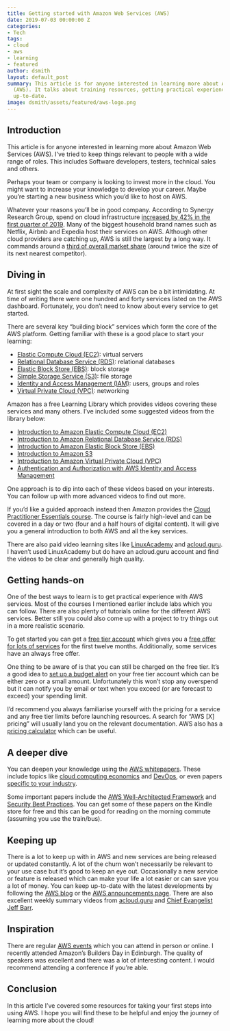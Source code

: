 ```yaml
---
title: Getting started with Amazon Web Services (AWS)
date: 2019-07-03 00:00:00 Z
categories:
- Tech
tags:
- cloud
- aws
- learning
- featured
author: dsmith
layout: default_post
summary: This article is for anyone interested in learning more about Amazon Web Services
  (AWS). It talks about training resources, getting practical experience and staying
  up-to-date.
image: dsmith/assets/featured/aws-logo.png
---
```


## Introduction
This article is for anyone interested in learning more about Amazon Web Services (AWS). I've tried to keep things relevant to people with a wide range of roles. This includes Software developers, testers, technical sales and others.

Perhaps your team or company is looking to invest more in the cloud. You might want to increase your knowledge to develop your career. Maybe you’re starting a new business which you’d like to host on AWS.

Whatever your reasons you’ll be in good company. According to Synergy Research Group, spend on cloud infrastructure [increased by 42% in the first quarter of 2019](https://www.srgresearch.com/articles/chasing-pack-gain-market-share-q1-amazon-maintains-clear-lead). Many of the biggest household brand names such as Netflix, Airbnb and Expedia host their services on AWS. Although other cloud providers are catching up, AWS is still the largest by a long way. It commands around a [third of overall market share](https://www.srgresearch.com/articles/chasing-pack-gain-market-share-q1-amazon-maintains-clear-lead) (around twice the size of its next nearest competitor).

## Diving in

At first sight the scale and complexity of AWS can be a bit intimidating. At time of writing there were one hundred and forty services listed on the AWS dashboard. Fortunately, you don’t need to know about every service to get started.

There are several key “building block” services which form the core of the AWS platform. Getting familiar with these is a good place to start your learning:

- [Elastic Compute Cloud (EC2)](https://www.aws.training/learningobject/video?id=16382): virtual servers
- [Relational Database Service (RDS)](https://aws.amazon.com/rds/): relational databases
- [Elastic Block Store (EBS)](https://aws.amazon.com/ebs/): block storage
- [Simple Storage Service (S3)](https://aws.amazon.com/s3/): file storage
- [Identity and Access Management (IAM)](https://aws.amazon.com/iam/): users, groups and roles
- [Virtual Private Cloud (VPC)](https://aws.amazon.com/vpc/): networking

Amazon has a free Learning Library which provides videos covering these services and many others. I’ve included some suggested videos from the library below:

- [Introduction to Amazon Elastic Compute Cloud (EC2)](https://www.aws.training/learningobject/video?id=16382)
- [Introduction to Amazon Relational Database Service (RDS)](https://www.aws.training/learningobject/video?id=16449)
- [Introduction to Amazon Elastic Block Store (EBS)](https://www.aws.training/learningobject/video?id=16445)
- [Introduction to Amazon S3](https://www.aws.training/learningobject/wbc?id=32727)
- [Introduction to Amazon Virtual Private Cloud (VPC)](https://www.aws.training/learningobject/video?id=15884)
- [Authentication and Authorization with AWS Identity and Access Management](https://www.aws.training/learningobject/video?id=16484)

One approach is to dip into each of these videos based on your interests. You can follow up with more advanced videos to find out more.

If you’d like a guided approach instead then Amazon provides the [Cloud Practitioner Essentials course](https://www.aws.training/learningobject/curriculum?id=27076). The course is fairly high-level and can be covered in a day or two (four and a half hours of digital content). It will give you a general introduction to both AWS and all the key services.

There are also paid video learning sites like [LinuxAcademy](https://linuxacademy.com/) and [acloud.guru](https://acloud.guru/). I haven’t used LinuxAcademy but do have an acloud.guru account and find the videos to be clear and generally high quality.

## Getting hands-on

One of the best ways to learn is to get practical experience with AWS services. Most of the courses I mentioned earlier include labs which you can follow. There are also plenty of tutorials online for the different AWS services. Better still you could also come up with a project to try things out in a more realistic scenario.

To get started you can get a [free tier account](https://aws.amazon.com/free/) which gives you a [free offer for lots of services](https://aws.amazon.com/free/#Free_Tier_details) for the first twelve months. Additionally, some services have an always free offer.

One thing to be aware of is that you can still be charged on the free tier. It’s a good idea to [set up a budget alert](https://docs.aws.amazon.com/awsaccountbilling/latest/aboutv2/budgets-create.html) on your free tier account which can be either zero or a small amount. Unfortunately this won’t stop any overspend but it can notify you by email or text when you exceed (or are forecast to exceed) your spending limit.

I’d recommend you always familiarise yourself with the pricing for a service and any free tier limits before launching resources. A search for “AWS [X] pricing” will usually land you on the relevant documentation. AWS also has a [pricing calculator](https://calculator.s3.amazonaws.com/index.html) which can be useful.

## A deeper dive

You can deepen your knowledge using the [AWS whitepapers](https://aws.amazon.com/whitepapers/). These include topics like [cloud computing economics](https://aws.amazon.com/whitepapers/#cloud-computing-economics) and [DevOps](https://aws.amazon.com/whitepapers/#dev-ops), or even papers [specific to your industry](https://aws.amazon.com/whitepapers/#industry).

Some important papers include the [AWS Well-Architected Framework](https://d1.awsstatic.com/whitepapers/architecture/AWS_Well-Architected_Framework.pdf) and [Security Best Practices](https://d1.awsstatic.com/whitepapers/Security/AWS_Security_Best_Practices.pdf). You can get some of these papers on the Kindle store for free and this can be good for reading on the morning commute (assuming you use the train/bus).

## Keeping up

There is a lot to keep up with in AWS and new services are being released or updated constantly. A lot of the churn won’t necessarily be relevant to your use case but it’s good to keep an eye out. Occasionally a new service or feature is released which can make your life a lot easier or can save you a lot of money. You can keep up-to-date with the latest developments by following the [AWS blog](https://aws.amazon.com/blogs/aws/) or the [AWS announcements page](https://aws.amazon.com/new). There are also excellent weekly summary videos from [acloud.guru](https://acloud.guru/series/aws-this-week) and [Chief Evangelist Jeff Barr](https://www.youtube.com/playlist?list=PLhr1KZpdzukfsuHJK5mv40wVsMMhgOZ-Q). 

## Inspiration

There are regular [AWS events](https://aws.amazon.com/events/explore-aws-events/?events-master-main.sort-by=item.additionalFields.startDateTime&events-master-main.sort-order=asc) which you can attend in person or online. I recently attended Amazon’s Builders Day in Edinburgh. The quality of speakers was excellent and there was a lot of interesting content. I would recommend attending a conference if you’re able.

## Conclusion

In this article I’ve covered some resources for taking your first steps into using AWS. I hope you will find these to be helpful and enjoy the journey of learning more about the cloud!
